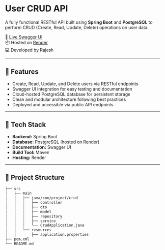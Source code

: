 # User CRUD API

A fully functional RESTful API built using **Spring Boot** and **PostgreSQL** to perform CRUD (Create, Read, Update, Delete) operations on user data.

🔗 [Live Swagger UI](https://crud-2-rfkn.onrender.com/)  
📦 Hosted on [Render](https://render.com/)  
💻 Developed by Rajesh

---

## 🚀 Features

- Create, Read, Update, and Delete users via RESTful endpoints
- Swagger UI integration for easy testing and documentation
- Cloud-hosted PostgreSQL database for persistent storage
- Clean and modular architecture following best practices
- Deployed and accessible via public API endpoints

---

## 🧱 Tech Stack

- **Backend:** Spring Boot
- **Database:** PostgreSQL (hosted on Render)
- **Documentation:** Swagger UI
- **Build Tool:** Maven
- **Hosting:** Render

---

## 📂 Project Structure

```bash
├── src
│   ├── main
│   │   ├── java/com/project/crud
│   │   │   ├── controller
│   │   │   ├── dto
│   │   │   ├── model
│   │   │   ├── repository
│   │   │   ├── service
│   │   │   └── CrudApplication.java
│   │   └── resources
│   │       ├── application.properties
├── pom.xml
└── README.md
